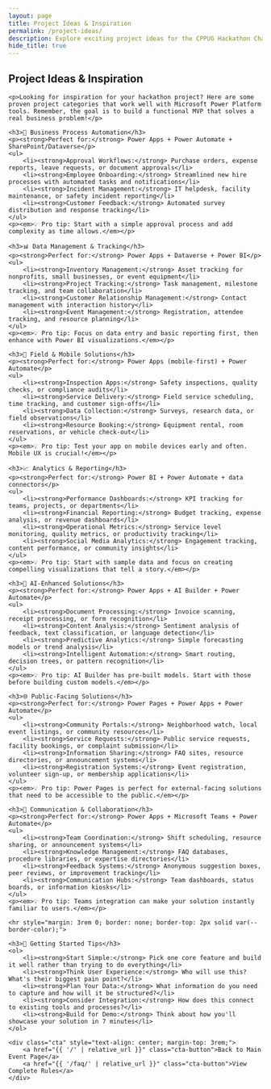 ```yaml
---
layout: page
title: Project Ideas & Inspiration
permalink: /project-ideas/
description: Explore exciting project ideas for the CPPUG Hackathon Challenge using Microsoft Power Platform tools including Power Apps, Power Automate, Power BI, and more.
hide_title: true
---
```


<section class="site-section">
    <h2>Project Ideas & Inspiration</h2>
    
    <p>Looking for inspiration for your hackathon project? Here are some proven project categories that work well with Microsoft Power Platform tools. Remember, the goal is to build a functional MVP that solves a real business problem!</p>

    <h3>🏢 Business Process Automation</h3>
    <p><strong>Perfect for:</strong> Power Apps + Power Automate + SharePoint/Dataverse</p>
    <ul>
        <li><strong>Approval Workflows:</strong> Purchase orders, expense reports, leave requests, or document approvals</li>
        <li><strong>Employee Onboarding:</strong> Streamlined new hire processes with automated tasks and notifications</li>
        <li><strong>Incident Management:</strong> IT helpdesk, facility maintenance, or safety incident reporting</li>
        <li><strong>Customer Feedback:</strong> Automated survey distribution and response tracking</li>
    </ul>
    <p><em>💡 Pro tip: Start with a simple approval process and add complexity as time allows.</em></p>

    <h3>📊 Data Management & Tracking</h3>
    <p><strong>Perfect for:</strong> Power Apps + Dataverse + Power BI</p>
    <ul>
        <li><strong>Inventory Management:</strong> Asset tracking for nonprofits, small businesses, or event equipment</li>
        <li><strong>Project Tracking:</strong> Task management, milestone tracking, and team collaboration</li>
        <li><strong>Customer Relationship Management:</strong> Contact management with interaction history</li>
        <li><strong>Event Management:</strong> Registration, attendee tracking, and resource planning</li>
    </ul>
    <p><em>💡 Pro tip: Focus on data entry and basic reporting first, then enhance with Power BI visualizations.</em></p>

    <h3>📱 Field & Mobile Solutions</h3>
    <p><strong>Perfect for:</strong> Power Apps (mobile-first) + Power Automate</p>
    <ul>
        <li><strong>Inspection Apps:</strong> Safety inspections, quality checks, or compliance audits</li>
        <li><strong>Service Delivery:</strong> Field service scheduling, time tracking, and customer sign-offs</li>
        <li><strong>Data Collection:</strong> Surveys, research data, or field observations</li>
        <li><strong>Resource Booking:</strong> Equipment rental, room reservations, or vehicle check-out</li>
    </ul>
    <p><em>💡 Pro tip: Test your app on mobile devices early and often. Mobile UX is crucial!</em></p>

    <h3>📈 Analytics & Reporting</h3>
    <p><strong>Perfect for:</strong> Power BI + Power Automate + data connectors</p>
    <ul>
        <li><strong>Performance Dashboards:</strong> KPI tracking for teams, projects, or departments</li>
        <li><strong>Financial Reporting:</strong> Budget tracking, expense analysis, or revenue dashboards</li>
        <li><strong>Operational Metrics:</strong> Service level monitoring, quality metrics, or productivity tracking</li>
        <li><strong>Social Media Analytics:</strong> Engagement tracking, content performance, or community insights</li>
    </ul>
    <p><em>💡 Pro tip: Start with sample data and focus on creating compelling visualizations that tell a story.</em></p>

    <h3>🤖 AI-Enhanced Solutions</h3>
    <p><strong>Perfect for:</strong> Power Apps + AI Builder + Power Automate</p>
    <ul>
        <li><strong>Document Processing:</strong> Invoice scanning, receipt processing, or form recognition</li>
        <li><strong>Content Analysis:</strong> Sentiment analysis of feedback, text classification, or language detection</li>
        <li><strong>Predictive Analytics:</strong> Simple forecasting models or trend analysis</li>
        <li><strong>Intelligent Automation:</strong> Smart routing, decision trees, or pattern recognition</li>
    </ul>
    <p><em>💡 Pro tip: AI Builder has pre-built models. Start with those before building custom models.</em></p>

    <h3>🌐 Public-Facing Solutions</h3>
    <p><strong>Perfect for:</strong> Power Pages + Power Apps + Power Automate</p>
    <ul>
        <li><strong>Community Portals:</strong> Neighborhood watch, local event listings, or community resources</li>
        <li><strong>Service Requests:</strong> Public service requests, facility bookings, or complaint submission</li>
        <li><strong>Information Sharing:</strong> FAQ sites, resource directories, or announcement systems</li>
        <li><strong>Registration Systems:</strong> Event registration, volunteer sign-up, or membership applications</li>
    </ul>
    <p><em>💡 Pro tip: Power Pages is perfect for external-facing solutions that need to be accessible to the public.</em></p>

    <h3>💬 Communication & Collaboration</h3>
    <p><strong>Perfect for:</strong> Power Apps + Microsoft Teams + Power Automate</p>
    <ul>
        <li><strong>Team Coordination:</strong> Shift scheduling, resource sharing, or announcement systems</li>
        <li><strong>Knowledge Management:</strong> FAQ databases, procedure libraries, or expertise directories</li>
        <li><strong>Feedback Systems:</strong> Anonymous suggestion boxes, peer reviews, or improvement tracking</li>
        <li><strong>Communication Hubs:</strong> Team dashboards, status boards, or information kiosks</li>
    </ul>
    <p><em>💡 Pro tip: Teams integration can make your solution instantly familiar to users.</em></p>

    <hr style="margin: 3rem 0; border: none; border-top: 2px solid var(--border-color);">

    <h3>🎯 Getting Started Tips</h3>
    <ol>
        <li><strong>Start Simple:</strong> Pick one core feature and build it well rather than trying to do everything</li>
        <li><strong>Think User Experience:</strong> Who will use this? What's their biggest pain point?</li>
        <li><strong>Plan Your Data:</strong> What information do you need to capture and how will it be structured?</li>
        <li><strong>Consider Integration:</strong> How does this connect to existing tools and processes?</li>
        <li><strong>Build for Demo:</strong> Think about how you'll showcase your solution in 7 minutes</li>
    </ol>

    <div class="cta" style="text-align: center; margin-top: 3rem;">
        <a href="{{ '/' | relative_url }}" class="cta-button">Back to Main Event Page</a>
        <a href="{{ '/faq/' | relative_url }}" class="cta-button">View Complete Rules</a>
    </div>
</section>
